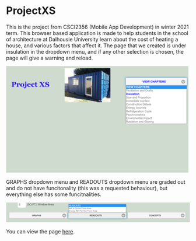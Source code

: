 # ProjectXS
This is the project from CSCI2356 (Mobile App Development) in winter 2021 term. This browser based application is made to help students in the school of architecture at Dalhousie University learn about the cost of heating a house, and various factors that affect it. The page that we created is under insulation in the dropdown menu, and if any other selection is chosen, the page will give a warning and reload.

<img src="https://github.com/Ayumu-J-S/ProjectXS/blob/main/images/image1.png" alt="" width="500"/>

GRAPHS dropdown menu and READOUTS dropdown menu are graded out and do not have funcitonality (this was a requested behaviour), but everything else has some funcitnalities.

<img src="https://github.com/Ayumu-J-S/ProjectXS/blob/main/images/image3.png" alt="" width="700"/>

You can view the page [here](https://ayumu-j-s.github.io/ProjectXS/).
